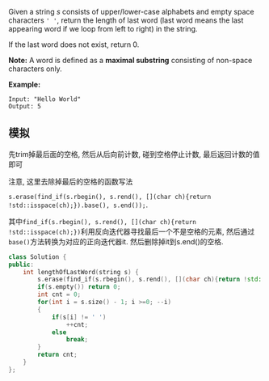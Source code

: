 Given a string *s* consists of upper/lower-case alphabets and empty space characters `' '`, return the length of last word (last word means the last appearing word if we loop from left to right) in the string.

If the last word does not exist, return 0.

**Note:** A word is defined as a **maximal substring** consisting of non-space characters only.

**Example:**

```
Input: "Hello World"
Output: 5
```

## 模拟

先trim掉最后面的空格, 然后从后向前计数, 碰到空格停止计数, 最后返回计数的值即可

注意, 这里去除掉最后的空格的函数写法

`s.erase(find_if(s.rbegin(), s.rend(), [](char ch){return !std::isspace(ch);}).base(), s.end());`.

其中`find_if(s.rbegin(), s.rend(), [](char ch){return !std::isspace(ch);})`利用反向迭代器寻找最后一个不是空格的元素, 然后通过`base()`方法转换为对应的正向迭代器it. 然后删除掉it到s.end()的空格.

```c++
class Solution {
public:
    int lengthOfLastWord(string s) {
        s.erase(find_if(s.rbegin(), s.rend(), [](char ch){return !std::isspace(ch);}).base(), s.end());
        if(s.empty()) return 0;
        int cnt = 0;
        for(int i = s.size() - 1; i >=0; --i)
        {
            if(s[i] != ' ')
                ++cnt;
            else
                break;
        }
        return cnt;
    }
};
```

